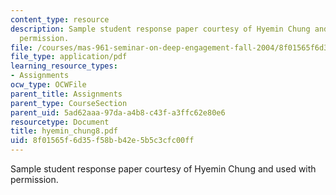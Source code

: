 ```yaml
---
content_type: resource
description: Sample student response paper courtesy of Hyemin Chung and used with
  permission.
file: /courses/mas-961-seminar-on-deep-engagement-fall-2004/8f01565f6d35f58bb42e5b5c3cfc00ff_hyemin_chung8.pdf
file_type: application/pdf
learning_resource_types:
- Assignments
ocw_type: OCWFile
parent_title: Assignments
parent_type: CourseSection
parent_uid: 5ad62aaa-97da-a4b8-c43f-a3ffc62e80e6
resourcetype: Document
title: hyemin_chung8.pdf
uid: 8f01565f-6d35-f58b-b42e-5b5c3cfc00ff
---
```

Sample student response paper courtesy of Hyemin Chung and used with permission.

